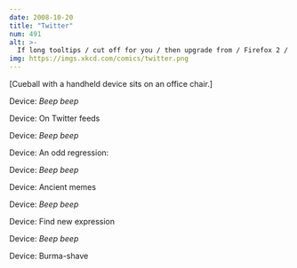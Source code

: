 ```yaml
---
date: 2008-10-20
title: "Twitter"
num: 491
alt: >-
  If long tooltips / cut off for you / then upgrade from / Firefox 2 / Burma Shave
img: https://imgs.xkcd.com/comics/twitter.png
---
```

[Cueball with a handheld device sits on an office chair.]

Device: *Beep beep*

Device: On Twitter feeds

Device: *Beep beep*

Device: An odd regression:

Device: *Beep beep*

Device: Ancient memes

Device: *Beep beep*

Device: Find new expression

Device: *Beep beep*

Device: Burma-shave